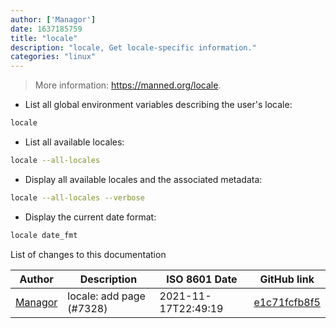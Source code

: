 ```yaml
---
author: ['Managor']
date: 1637185759
title: "locale"
description: "locale, Get locale-specific information."
categories: "linux"
---
```

> More information: <https://manned.org/locale>.

- List all global environment variables describing the user's locale:

```bash
locale
```

- List all available locales:

```bash
locale --all-locales
```

- Display all available locales and the associated metadata:

```bash
locale --all-locales --verbose
```

- Display the current date format:

```bash
locale date_fmt
```
List of changes to this documentation


Author | Description | ISO 8601 Date | GitHub link
------|-----|-----|-----
[Managor](mailto:42655600+Managor@users.noreply.github.com) | locale: add page (#7328) | 2021-11-17T22:49:19 | [e1c71fcfb8f5](https://github.com/tldr-pages/tldr/commit/e1c71fcfb8f53ae17f5722a1d9dfdc99c1c4232b)

